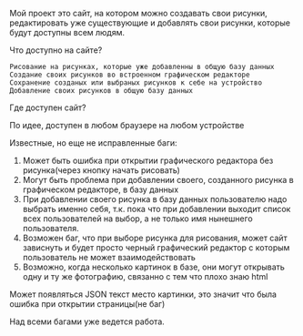 

Мой проект это сайт, на котором можно создавать свои рисунки, редактировать уже существующие и добавлять свои рисунки, которые будут доступны всем людям.

Что доступно на сайте?

    Рисование на рисунках, которые уже добавленны в общую базу данных
    Создание своих рисунков во встроенном графическом редакторе
    Сохранение созданых или выбраных рисунков к себе на устройство
    Добавление своих рисунков в общую базу данных

Где доступен сайт? 

По идее, доступен в любом браузере на любом устройстве

Известные, но еще не исправленные баги:
1. Может быть ошибка при открытии графического редактора без рисунка(через кнопку начать рисовать)
2. Могут быть проблема при добавлении своего, созданного рисунка в графическом редакторе, в базу данных
3. При добавлении своего рисунка в базу данных пользователю надо выбрать именно себя, т.к. пока что при добавлении выходит список всех пользователей на выбор, а не только имя нынешнего пользователя.
4. Возможен баг, что при выборе рисунка для рисования, может сайт зависнуть и будет просто черный графический редактор с которым пользователь не может взаимодействовать
5. Возможно, когда несколько картинок в базе, они могут открывать одну и ту же фотографию, связанно с тем что плохо знаю html

Может появляться JSON текст место картинки, это значит что была ошибка при открытии страницы(не баг)

Над всеми багами уже ведется работа.
